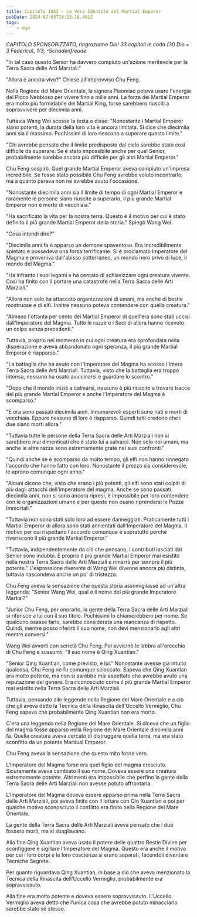 ```yaml
---
title: Capitolo 1052 – La Vera Identità del Martial Emperor
pubDate: 2024-07-05T10:13:16.461Z
tags:
    - mga
---
```



<em>CAPITOLO SPONSORIZZATO, ringraziamo Dio!
33 capitoli in coda (30 Dio + 3 Federico), 1/3,
-Schadenfreude</em>


"In tal caso questo Senior ha davvero compiuto un'azione meritevole per la Terra Sacra delle Arti Marziali."


"Allora è ancora vivo?" Chiese all'improvviso Chu Feng.


Nella Regione del Mare Orientale, la signora Piaomiao poteva usare l'energia del Picco Nebbioso per vivere fino a mille anni. La forza dei Martial Emperor era molto più formidabile dei Martial King, forse sarebbero riusciti a sopravvivere per diecimila anni.


Tuttavia Wang Wei scosse la testa e disse: "Nonostante i Martial Emperor siano potenti, la durata della loro vita è ancora limitata. Si dice che diecimila anni sia il massimo. Pochissimi di loro riescono a superare questo limite."


"Chi avrebbe pensato che il limite predisposto dal cielo sarebbe stato così difficile da superare. Se è stato impossibile anche per quel Senior, probabilmente sarebbe ancora più difficile per gli altri Martial Emperor."


Chu Feng sospirò. Quel grande Martial Emperor aveva compiuto un'impresa incredibile. Se fosse stato possibile Chu Feng avrebbe voluto incontrarlo, ma a quanto pareva non ne avrebbe avuto l'occasione.


"Nonostante diecimila anni sia il limite di tempo di ogni Martial Emperor e raramente le persone siano riuscite a superarlo, il più grande Martial Emperor non è morto di vecchiaia."


"Ha sacrificato la vita per la nostra terra. Questo è il motivo per cui è stato definito il più grande Martial Emperor della storia." Spiegò Wang Wei.


"Cosa intendi dire?"


"Diecimila anni fa è apparso un demone spaventoso. Era incredibilmente spietato e possedeva una forza terrificante. Si è proclamato Imperatore del Magma e proveniva dall'abisso sotterraneo, un mondo nero privo di luce, il mondo del Magma."


"Ha infranto i suoi legami e ha cercato di schiavizzare ogni creatura vivente. Così ha finito con il portare una catastrofe nella Terra Sacra delle Arti Marziali."


"Allora non solo ha attaccato organizzazioni di umani, ma anche di bestie mostruose e di elfi. Inoltre nessuno poteva contendere con quella creatura."


"Almeno l'ottanta per cento dei Martial Emperor di quell'era sono stati uccisi dall'Imperatore del Magma. Tutte le razze e i Sect di allora hanno ricevuto un colpo senza precedenti."


Tuttavia, proprio nel momento in cui ogni creatura era sprofondata nella disperazione e aveva abbandonato ogni speranza, il più grande Martial Emperor è riapparso."


"La battaglia che ha avuto con l'Imperatore del Magma ha scosso l'intera Terra Sacra delle Arti Marziali. Tuttavia, visto che la battaglia era troppo intensa, nessuno ha osato avvicinarsi e guardare lo scontro."


"Dopo che il mondo iniziò a calmarsi, nessuno è più riuscito a trovare tracce del più grande Martial Emperor e anche l'Imperatore del Magma è scomparso."


"E ora sono passati diecimila anni. Innumerevoli esperti sono nati e morti di vecchiaia. Eppure nessuno di loro è riapparso. Quindi tutti credono che i due siano morti allora."


"Tuttavia tutte le persone della Terra Sacra delle Arti Marziali non si sarebbero mai dimenticati che è stato lui a salvarci. Non solo noi umani, ma anche le altre razze sono estremamente grate nei suoi confronti."


"Quindi anche se è scomparso da molto tempo, gli elfi non hanno rinnegato l'accordo che hanno fatto con loro. Nonostante il prezzo sia considerevole, le aprono comunque ogni anno."


"Alcuni dicono che, visto che erano i più potenti, gli elfi sono stati colpiti di più dagli attacchi dell'imperatore del magma. Anche se sono passati diecimila anni, non si sono ancora ripresi, è impossibile per loro contendere con le organizzazioni umane e per questo non osano riprendersi le Pozze Immortali."


"Tuttavia non sono stati solo loro ad essere danneggiati. Praticamente tutti i Martial Emperor di allora sono stati annientati dall'Imperatore del Magma. Il motivo per cui rispettano l'accordo comunque è sopratutto perché riveriscono il più grande Martial Emperor."


"Tuttavia, indipendentemente da ciò che pensano, i contributi lasciati dal Senior sono indubbi. È proprio il più grande Martial Emperor mai esistito nella nostra Terra Sacra delle Arti Marziali e rimarrà per sempre il più potente." L'espressione riverente di Wang Wei divenne ancora più distinta, tuttavia nascondeva anche un po' di tristezza.


Chu Feng aveva la sensazione che questa storia assomigliasse ad un'altra leggenda: "Senior Wang Wei, qual è il nome del più grande Imperatore Martial?"


"Junior Chu Feng, per onorarlo, la gente della Terra Sacra delle Arti Marziali si riferisce a lui con il suo titolo. Pochissimi lo chiamerebbero per nome. Se qualcuno osasse farlo, sarebbe considerata una mancanza di rispetto. Quindi, mentre posso riferirti il suo nome, non devi menzionarlo agli altri mentre conversi."


Wang Wei avvertì con serietà Chu Feng. Poi avvicinò le labbra all'orecchio di Chu Feng e sussurrò: "Il suo nome è Qing Xuantian."


"Senior Qing Xuantian, come previsto, è lui." Nonostante avesse già intuito qualcosa, Chu Feng ne fu comunque scioccato. Sapeva che Qing Xuantian era molto potente, ma non si sarebbe mai aspettato che avrebbe avuto una reputazione del genere. Era riconosciuto come il più grande Martial Emperor mai esistito nella Terra Sacra delle Arti Marziali.


Tuttavia, pensando alle leggende nella Regione del Mare Orientale e a ciò che gli aveva detto la Tecnica della Rinascita dell'Uccello Vermiglio, Chu Feng sapeva che probabilmente Qing Xuantian non era morto.


C'era una leggenda nella Regione del Mare Orientale. Si diceva che un figlio del magma fosse apparso nella Regione del Mare Orientale diecimila anni fa. Quella creatura aveva cercato di distruggere quella terra, ma era stato sconfitto da un potente Martiual Emperor.


Chu Feng aveva la sensazione che questo mito fosse vero.


L'Imperatore del Magma forse era quel figlio del magma cresciuto. Sicuramente aveva cambiato il suo nome. Doveva essere una creatura estremamente potente. Altrimenti era impossibile che perfino la gente della Terra Sacra delle Arti Marziali non avesse potuto affrontarla.


L'Imperatore del Magma doveva essere apparso prima nella Terra Sacra delle Arti Marziali, poi aveva finito con il lottare con Qin Xuantian e poi per qualche motivo sconosciuto il conflitto era finito nella Regione del Mare Orientale.


La gente della Terra Sacra delle Arti Marziali aveva pensato che i due fossero morti, ma si sbagliavano.


Alla fine Qing Xuantian aveva usato il potere delle quattro Bestie Divine per sconfiggere e sigillare l'Imperatore del Magma. Questo era anche il motivo per cui i loro corpi e le loro coscienze  si erano separati, facendoli diventare Tecniche Segrete.


Per quanto riguardava Qing Xuantian, in base a ciò che aveva menzionato la Tecnica della Rinascita dell'Uccello Vermiglio, probabilmente era sopravvissuto.


Alla fine era molto potente e doveva essere sopravvissuto. L'Uccello Vermiglio aveva detto che l'unica cosa che avrebbe potuto minacciarlo sarebbe stato sé stesso.
                                


                                



